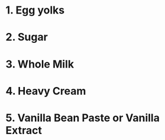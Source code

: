 # 1. Egg yolks
# 2. Sugar
# 3. Whole Milk
# 4. Heavy Cream
# 5. Vanilla Bean Paste or Vanilla Extract